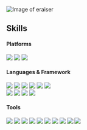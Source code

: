![Image of eraiser](https://img1.daumcdn.net/thumb/R1280x0/?scode=mtistory2&fname=https%3A%2F%2Fblog.kakaocdn.net%2Fdn%2FcgQvj6%2FbtrdM5OUrcN%2Fi3Obmx4SHgp6nsDQAsYcuk%2Fimg.png)

## Skills
#### Platforms
<span>
  <img src="https://img.shields.io/badge/iOS-000000?style=flat-square&logo=iOS&logoColor=white"/>
  <img src="https://img.shields.io/badge/React-61DAFB?style=flat-square&logo=React&logoColor=white"/>
  <img src="https://img.shields.io/badge/Unity-000000?style=flat-square&logo=Unity&logoColor=white"/>
</span>

#### Languages & Framework
<span>
  <img src="https://img.shields.io/badge/Swift-FA7343?style=flat-square&logo=Swift&logoColor=white"/>
  <img src="https://img.shields.io/badge/SwiftUI-FF4D0E?style=flat-square&logo=Swift&logoColor=white"/>
  <img src="https://img.shields.io/badge/ARKit-FF4D0E?style=flat-square&logo=Swift&logoColor=white"/>
  <img src="https://img.shields.io/badge/Combine-FF4D0E?style=flat-square&logo=Swift&logoColor=white"/>
  <img src="https://img.shields.io/badge/CoreML & Vision-FF4D0E?style=flat-square&logo=Swift&logoColor=white"/>
  <img src="https://img.shields.io/badge/Core Data & CloudKit-FF4D0E?style=flat-square&logo=Swift&logoColor=white"/>
</span>
</br>
<span>
  <img src="https://img.shields.io/badge/JavaScript-F7DF1E?style=flat-square&logo=JavaScript&logoColor=white"/>
  <img src="https://img.shields.io/badge/TypeScript-3178C6?style=flat-square&logo=TypeScript&logoColor=white"/>
  <img src="https://img.shields.io/badge/Three.js-000000?style=flat-square&logo=Three.js&logoColor=white"/>
  <img src="https://img.shields.io/badge/C%23-239120?style=flat-square&logo=CSharp&logoColor=white"/>
</span>

#### Tools
<span>
  <img src="https://img.shields.io/badge/Figma-000000?style=flat-square&logo=Figma&logoColor=white"/>
  <img src="https://img.shields.io/badge/Blender-F5792A?style=flat-square&logo=Blender&logoColor=white"/>
  <img src="https://img.shields.io/badge/AutoCAD-E70E0E?style=flat-square&logo=Autodesk&logoColor=white"/>
  <img src="https://img.shields.io/badge/PhotoShop-31A8FF?style=flat-square&logo=AdobePhotoshop&logoColor=white"/>
  <img src="https://img.shields.io/badge/Illustrator-FF9A00?style=flat-square&logo=AdobeIllustrator&logoColor=white"/>
  <img src="https://img.shields.io/badge/AdobeXD-FF61F6?style=flat-square&logo=AdobeXD&logoColor=white"/>
  <img src="https://img.shields.io/badge/Firebase-FFCA28?style=flat-square&logo=Firebase&logoColor=white"/>
  <img src="https://img.shields.io/badge/Git-F05032?style=flat-square&logo=Git&logoColor=white"/>
  <img src="https://img.shields.io/badge/Notion-000000?style=flat-square&logo=Notion&logoColor=white"/>
  <img src="https://img.shields.io/badge/Excel-217346?style=flat-square&logo=MicrosoftExcel&logoColor=white"/>
</span>
